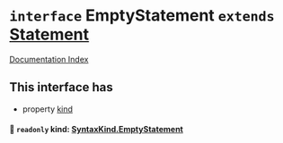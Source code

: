 # `interface` EmptyStatement `extends` [Statement](../interface.Statement/README.md)

[Documentation Index](../README.md)

## This interface has

- property [kind](#-readonly-kind-syntaxkindemptystatement)


#### 📄 `readonly` kind: [SyntaxKind.EmptyStatement](../enum.SyntaxKind/README.md#emptystatement--242)



